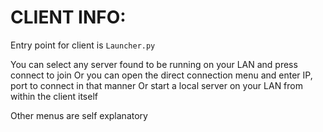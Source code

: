 <h1>CLIENT INFO:</h1>

Entry point for client is `Launcher.py`

You can select any server found to be running on your LAN and press connect to join
Or you can open the direct connection menu and enter IP, port to connect in that manner
Or start a local server on your LAN from within the client itself

Other menus are self explanatory
